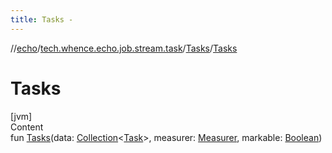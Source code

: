 ```yaml
---
title: Tasks -
---
```

//[echo](../../index.md)/[tech.whence.echo.job.stream.task](../index.md)/[Tasks](index.md)/[Tasks](-tasks.md)



# Tasks  
[jvm]  
Content  
fun [Tasks](-tasks.md)(data: [Collection](https://kotlinlang.org/api/latest/jvm/stdlib/kotlin.collections/-collection/index.html)<[Task](../-task/index.md)>, measurer: [Measurer](../../tech.whence.echo.job.stream.work/-measurer/index.md), markable: [Boolean](https://kotlinlang.org/api/latest/jvm/stdlib/kotlin/-boolean/index.html))  



